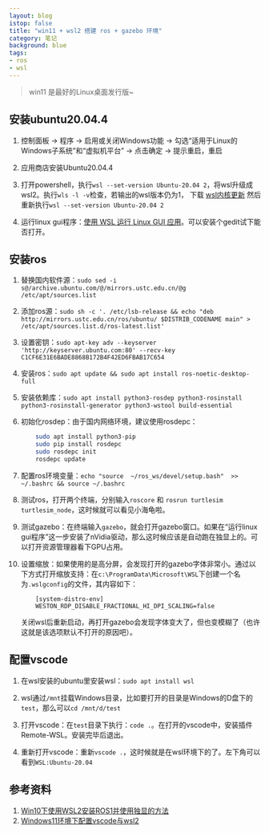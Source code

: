 ```yaml
---
layout: blog
istop: false
title: "win11 + wsl2 搭建 ros + gazebo 环境"
category: 笔记
background: blue
tags:
- ros
- wsl 
---
```


> win11 是最好的Linux桌面发行版~

## 安装ubuntu20.04.4

1. 控制面板 -> 程序 -> 启用或关闭Windows功能 -> 勾选“适用于Linux的Windows子系统”和“虚拟机平台” -> 点击确定 -> 提示重启，重启

2. 应用商店安装Ubuntu20.04.4

3. 打开powershell，执行`wsl --set-version Ubuntu-20.04 2`，将wsl升级成wsl2。执行`wls -l -v`检查，若输出的wsl版本仍为1， 下载 [wsl内核更新](https://wslstorestorage.blob.core.windows.net/wslblob/wsl_update_x64.msi) 然后重新执行`wsl --set-version Ubuntu-20.04 2`

4. 运行linux gui程序：[使用 WSL 运行 Linux GUI 应用](https://docs.microsoft.com/zh-cn/windows/wsl/tutorials/gui-apps)。可以安装个gedit试下能否打开。

## 安装ros

1. 替换国内软件源：`sudo sed -i s@/archive.ubuntu.com/@/mirrors.ustc.edu.cn/@g /etc/apt/sources.list`

2. 添加ros源：`sudo sh -c '. /etc/lsb-release && echo "deb http://mirrors.ustc.edu.cn/ros/ubuntu/ $DISTRIB_CODENAME main" > /etc/apt/sources.list.d/ros-latest.list'`

3. 设置密钥：`sudo apt-key adv --keyserver 'http://keyserver.ubuntu.com:80' --recv-key C1CF6E31E6BADE8868B172B4F42ED6FBAB17C654`

4. 安装ros：`sudo apt update && sudo apt install ros-noetic-desktop-full`

5. 安装依赖库：`sudo apt install python3-rosdep python3-rosinstall python3-rosinstall-generator python3-wstool build-essential`

6. 初始化rosdep：由于国内网络环境，建议使用rosdepc：
    ```bash
        sudo apt install python3-pip
        sudo pip install rosdepc
        sudo rosdepc init
        rosdepc update
    ```

7. 配置ros环境变量：`echo "source  ~/ros_ws/devel/setup.bash"  >> ~/.bashrc && source ~/.bashrc`

8. 测试ros，打开两个终端，分别输入`roscore` 和 `rosrun turtlesim turtlesim_node`，这时候就可以看见小海龟啦。

9. 测试gazebo：在终端输入`gazebo`，就会打开gazebo窗口。如果在“运行linux gui程序”这一步安装了nVidia驱动，那么这时候应该是自动跑在独显上的。可以打开资源管理器看下GPU占用。

10. 设置缩放：如果使用的是高分屏，会发现打开的gazebo字体非常小。通过以下方式打开缩放支持：在`c:\ProgramData\Microsoft\WSL`下创建一个名为`.wslgconfig`的文件，其内容如下：
    
    ```
        [system-distro-env]
        WESTON_RDP_DISABLE_FRACTIONAL_HI_DPI_SCALING=false
    ```
    
    关闭wsl后重新启动，再打开gazebo会发现字体变大了，但也变模糊了（也许这就是该选项默认不打开的原因吧）。

## 配置vscode

1. 在wsl安装的ubuntu里安装wsl：`sudo apt install wsl`

2. wsl通过`/mnt`挂载Windows目录，比如要打开的目录是Windows的D盘下的`test`，那么可以`cd /mnt/d/test`

3. 打开vscode：在`test`目录下执行：`code .`。在打开的vscode中，安装插件Remote-WSL。安装完毕后退出。

4. 重新打开vscode：重新`vscode .`，这时候就是在wsl环境下的了。左下角可以看到`WSL:Ubuntu-20.04`

## 参考资料

1. [Win10下使用WSL2安装ROS1并使用独显的方法](https://www.bilibili.com/read/cv15591988)
2. [Windows11环境下配置vscode与wsl2](https://blog.csdn.net/weixin_42705114/article/details/121357144)
